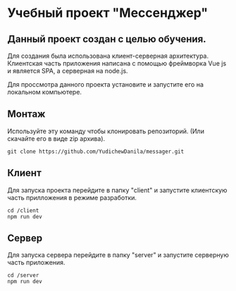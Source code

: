 # Учебный проект "Мессенджер"
## Данный проект создан с целью обучения. 
Для создания была использована клиент-серверная архитектура.
Клиентская часть приложения написана с помощью фреймворка Vue js и является SPA, а серверная на node.js.

Для проссмотра данного проекта установите и запустите его на локальном компьютере.

## Монтаж 
Используйте эту команду чтобы клонировать репозиторий. (Или скачайте его в виде zip архива).
```
git clone https://github.com/YudichewDanila/messager.git
```
## Клиент
Для запуска проекта перейдите в папку "client" и запустите клиентскую часть прилложения в режиме разработки. 
```
cd /client
npm run dev
```
## Сервер
Для запуска сервера перейдите в папку "server" и запустите серверную часть приложения.
```
cd /server
npm run dev
```
